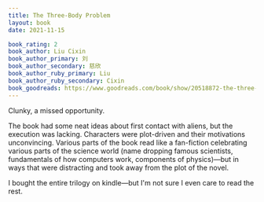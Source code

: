 ```yaml
---
title: The Three-Body Problem
layout: book
date: 2021-11-15

book_rating: 2
book_author: Liu Cixin
book_author_primary: 刘
book_author_secondary: 慈欣
book_author_ruby_primary: Liu
book_author_ruby_secondary: Cixin
book_goodreads: https://www.goodreads.com/book/show/20518872-the-three-body-problem
---
```


Clunky, a missed opportunity.

The book had some neat ideas about first contact with aliens, but the execution was lacking. Characters were plot-driven and their motivations unconvincing. Various parts of the book read like a fan-fiction celebrating various parts of the science world (name dropping famous scientists, fundamentals of how computers work, components of physics)—but in ways that were distracting and took away from the plot of the novel.

I bought the entire trilogy on kindle—but I'm not sure I even care to read the rest.